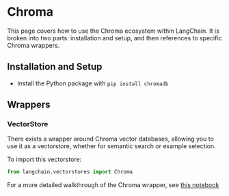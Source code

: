 # Chroma

This page covers how to use the Chroma ecosystem within LangChain.
It is broken into two parts: installation and setup, and then references to specific Chroma wrappers.

## Installation and Setup
- Install the Python package with `pip install chromadb`
## Wrappers

### VectorStore

There exists a wrapper around Chroma vector databases, allowing you to use it as a vectorstore,
whether for semantic search or example selection.

To import this vectorstore:
```python
from langchain.vectorstores import Chroma
```

For a more detailed walkthrough of the Chroma wrapper, see [this notebook](../modules/utils/combine_docs_examples/vectorstores.ipynb)

